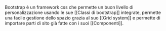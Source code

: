Bootstrap è un framework css che permette un buon livello di personalizzazione usando le sue [[Classi di bootstrap]] integrate, permette una facile gestione dello spazio grazia al suo [[Grid system]] e permette di importare parti di sito già fatte con i suoi [[Componenti]].
